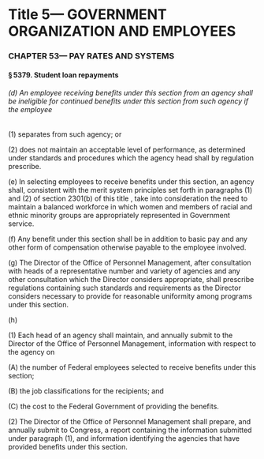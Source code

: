 
# Title 5— GOVERNMENT ORGANIZATION AND EMPLOYEES
### CHAPTER 53— PAY RATES AND SYSTEMS
#### § 5379. Student loan repayments
###### (d) An employee receiving benefits under this section from an agency shall be ineligible for continued benefits under this section from such agency if the employee

(1) separates from such agency; or

(2) does not maintain an acceptable level of performance, as determined under standards and procedures which the agency head shall by regulation prescribe.

(e) In selecting employees to receive benefits under this section, an agency shall, consistent with the merit system principles set forth in paragraphs (1) and (2) of section 2301(b) of this title , take into consideration the need to maintain a balanced workforce in which women and members of racial and ethnic minority groups are appropriately represented in Government service.

(f) Any benefit under this section shall be in addition to basic pay and any other form of compensation otherwise payable to the employee involved.

(g) The Director of the Office of Personnel Management, after consultation with heads of a representative number and variety of agencies and any other consultation which the Director considers appropriate, shall prescribe regulations containing such standards and requirements as the Director considers necessary to provide for reasonable uniformity among programs under this section.

(h)

(1) Each head of an agency shall maintain, and annually submit to the Director of the Office of Personnel Management, information with respect to the agency on

(A) the number of Federal employees selected to receive benefits under this section;

(B) the job classifications for the recipients; and

(C) the cost to the Federal Government of providing the benefits.

(2) The Director of the Office of Personnel Management shall prepare, and annually submit to Congress, a report containing the information submitted under paragraph (1), and information identifying the agencies that have provided benefits under this section.
